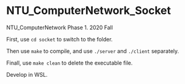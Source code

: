 # NTU_ComputerNetwork_Socket
NTU_ComputerNetwork Phase 1. 2020 Fall

First, use `cd socket` to switch to the folder.

Then use `make` to compile,
and use `./server` and `./client` separately.

Finall, use `make clean` to delete the executable file.

Develop in WSL.



